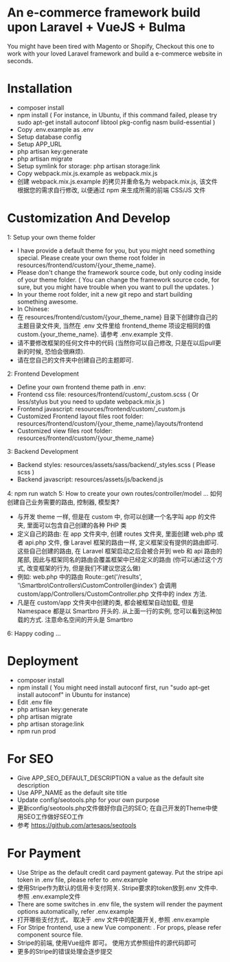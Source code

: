 # An e-commerce framework build upon Laravel + VueJS + Bulma
You might have been tired with Magento or Shopify, Checkout this one to work with your loved Laravel framework and build a e-commerce website in seconds.

# Installation
- composer install
- npm install ( For instance, in Ubuntu, if this command failed, please try sudo apt-get install autoconf libtool pkg-config nasm build-essential )
- Copy .env.example as .env
- Setup database config
- Setup APP_URL
- php artisan key:generate
- php artisan migrate
- Setup symlink for storage: php artisan storage:link
- Copy webpack.mix.js.example as webpack.mix.js
- 创建 webpack.mix.js.example 的拷贝并重命名为 webpack.mix.js, 该文件根据您的需求自行修改, 以便通过 npm 来生成所需的前端 CSS/JS 文件

# Customization And Develop
1: Setup your own theme folder
- I have provide a default theme for you, but you might need something special. Please create your own theme root folder in resources/frontend/custom/{your_theme_name}.
- Please don't change the framework source code, but only coding inside of your theme folder. ( You can change the framework source code, for sure, but you might have trouble when you want to pull the updates. )
- In your theme root folder, init a new git repo and start building something awesome.
- In Chinese:
- 在 resources/frontend/custom/{your_theme_name} 目录下创建你自己的主题目录文件夹, 当然在 .env 文件里给 frontend_theme 项设定相同的值 custom.{your_theme_name}. 请参考 .env.example 文件.
- 请不要修改框架的任何文件中的代码 (当然你可以自己修改, 只是在以后pull更新的时候, 恐怕会很麻烦). 
- 请在您自己的文件夹中创建自己的主题即可.

2: Frontend Development
- Define your own frontend theme path in .env:
- Frontend css file: resources/frontend/custom/_custom.scss ( Or less/stylus but you need to update webpack.mix.js )
- Frontend javascript: resources/frontend/custom/_custom.js
- Customized Frontend layout files root folder: resources/frontend/custom/{your_theme_name}/layouts/frontend
- Customized view files root folder: resources/frontend/custom/{your_theme_name}

3: Backend Development
- Backend styles: resources/assets/sass/backend/_styles.scss ( Please scss )
- Backend javascript: resources/assets/js/backend.js

4: npm run watch
5: How to create your own routes/controller/model ... 如何创建自己业务需要的路由, 控制器, 模型类?
- 与开发 theme 一样, 但是在 custom 中, 你可以创建一个名字叫 app 的文件夹, 里面可以包含自己创建的各种 PHP 类
- 定义自己的路由: 在 app 文件夹中, 创建 routes 文件夹, 里面创建 web.php 或者 api.php 文件, 像 Laravel 框架的路由一样, 定义框架没有提供的路由即可. 这些自己创建的路由, 在 Laravel 框架启动之后会被合并到 web 和 api 路由的尾部, 因此与框架同名的路由会覆盖框架中已经定义的路由 (你可以通过这个方式, 改变框架的行为, 但是我们不建议您这么做)
- 例如: web.php 中的路由 Route::get('/results', '\Smartbro\Controllers\CustomController@index') 会调用 custom/app/Controllers/CustomController.php 文件中的 index 方法.
- 凡是在 custom/app 文件夹中创建的类, 都会被框架自动加载, 但是 Namespace 都是以 Smartbro 开头的. 从上面一行的实例, 您可以看到这种加载的方式. 注意命名空间的开头是 Smartbro

6: Happy coding ...

# Deployment
- composer install
- npm install ( You might need install autoconf first, run "sudo apt-get install autoconf" in Ubuntu for instance)
- Edit .env file
- php artisan key:generate
- php artisan migrate
- php artisan storage:link
- npm run prod

# For SEO
- Give APP_SEO_DEFAULT_DESCRIPTION a value as the default site description
- Use APP_NAME as the default site title
- Update config/seotools.php for your own purpose
- 更新config/seotools.php文件做好你自己的SEO; 在自己开发的Theme中使用SEO工作做好SEO工作
- 参考 https://github.com/artesaos/seotools

# For Payment
- Use Stripe as the default credit card payment gateway. Put the stripe api token in .env file, please refer to .env.example
- 使用Stripe作为默认的信用卡支付网关. Stripe要求的token放到.env 文件中. 参照 .env.example文件
- There are some switches in .env file, the system will render the payment options automatically, refer .env.example
- 打开哪些支付方式， 取决于 .env 文件中的配置开关, 参照 .env.example
- For Stripe frontend, use a new Vue component: <stripe-payment>. For props, please refer component source file.
- Stripe的前端, 使用Vue组件<stripe-payment> 即可。 使用方式参照组件的源代码即可
- 更多的Stripe的错误处理会逐步提交